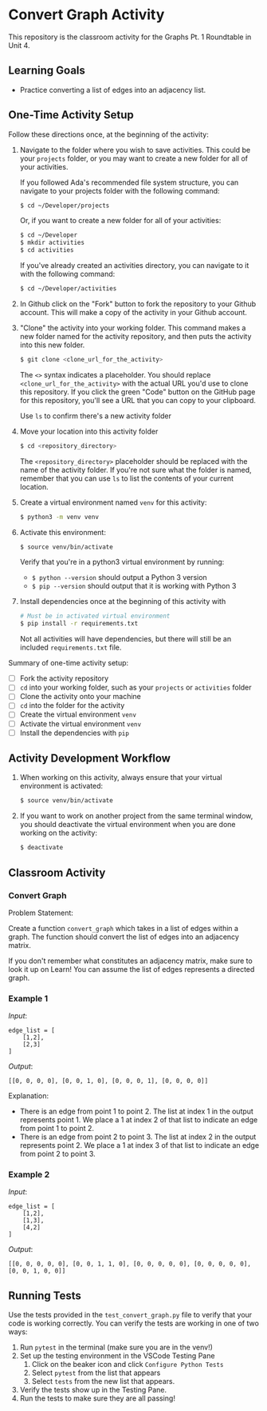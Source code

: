 # Convert Graph Activity

This repository is the classroom activity for the Graphs Pt. 1 Roundtable in Unit 4.

## Learning Goals 
- Practice converting a list of edges into an adjacency list.
  
## One-Time Activity Setup

Follow these directions once, at the beginning of the activity:


1. Navigate to the folder where you wish to save activities. This could be your `projects` folder, or you may want to create a new folder for all of your activities.

   If you followed Ada's recommended file system structure, you can navigate to your projects folder with the following command:

   ```bash
   $ cd ~/Developer/projects
   ```

   Or, if you want to create a new folder for all of your activities:

   ```bash
   $ cd ~/Developer
   $ mkdir activities
   $ cd activities
   ```

   If you've already created an activities directory, you can navigate to it with the following command:

   ```bash
   $ cd ~/Developer/activities
   ```

2. In Github click on the "Fork" button to fork the repository to your Github account.  This will make a copy of the activity in your Github account. 

3. "Clone" the activity into your working folder. This command makes a new folder named for the activity repository, and then puts the activity into this new folder.

   ```bash
   $ git clone <clone_url_for_the_activity>
   ```

   The `<>` syntax indicates a placeholder. You should replace `<clone_url_for_the_activity>` with the actual URL you'd use to clone this repository. If you click the green "Code" button on the GitHub page for this repository, you'll see a URL that you can copy to your clipboard.
 
   Use `ls` to confirm there's a new activity folder

4. Move your location into this activity folder

   ```bash
   $ cd <repository_directory>
   ```

   The `<repository_directory>` placeholder should be replaced with the name of the activity folder. If you're not sure what the folder is named, remember that you can use `ls` to list the contents of your current location.

5. Create a virtual environment named `venv` for this activity:

   ```bash
   $ python3 -m venv venv
   ```

6. Activate this environment:

   ```bash
   $ source venv/bin/activate
   ```

   Verify that you're in a python3 virtual environment by running:
   
   - `$ python --version` should output a Python 3 version
   - `$ pip --version` should output that it is working with Python 3

7. Install dependencies once at the beginning of this activity with

   ```bash
   # Must be in activated virtual environment
   $ pip install -r requirements.txt
   ```

   Not all activities will have dependencies, but there will still be an included `requirements.txt` file.

Summary of one-time activity setup:
- [ ] Fork the activity repository
- [ ] `cd` into your working folder, such as your `projects` or `activities` folder
- [ ] Clone the activity onto your machine
- [ ] `cd` into the folder for the activity
- [ ] Create the virtual environment `venv`
- [ ] Activate the virtual environment `venv`
- [ ] Install the dependencies with `pip`

## Activity Development Workflow

1. When working on this activity, always ensure that your virtual environment is activated:

   ```bash
   $ source venv/bin/activate
   ```

2. If you want to work on another project from the same terminal window, you should deactivate the virtual environment when you are done working on the activity:

   ```bash
   $ deactivate
   ```

## Classroom Activity

### Convert Graph
Problem Statement:

Create a function `convert_graph` which takes in a list of edges within a graph. The function should convert the list of edges into an adjacency matrix. 

If you don't remember what constitutes an adjacency matrix, make sure to look it up on Learn! You can assume the list of edges represents a directed graph.

### Example 1
*Input*:

    edge_list = [
        [1,2],
        [2,3]
    ]

*Output*: 

    [[0, 0, 0, 0], [0, 0, 1, 0], [0, 0, 0, 1], [0, 0, 0, 0]]

Explanation:

- There is an edge from point 1 to point 2. The list at index 1 in the output represents point 1. We place a 1 at index 2 of that list to indicate an edge from point 1 to point 2.
- There is an edge from point 2 to point 3. The list at index 2 in the output represents point 2. We place a 1 at index 3 of that list to indicate an edge from point 2 to point 3.

### Example 2
*Input*:

    edge_list = [
        [1,2],
        [1,3],
        [4,2]
    ]

*Output*: 

    [[0, 0, 0, 0, 0], [0, 0, 1, 1, 0], [0, 0, 0, 0, 0], [0, 0, 0, 0, 0], [0, 0, 1, 0, 0]]

## Running Tests
Use the tests provided in the `test_convert_graph.py` file to verify that your code is working correctly. You can verify the tests are working in one of two ways:

1. Run `pytest` in the terminal (make sure you are in the venv!)
2. Set up the testing environment in the VSCode Testing Pane
   1. Click on the beaker icon and click `Configure Python Tests`
   2. Select `pytest` from the list that appears
   3. Select `tests` from the new list that appears.
3. Verify the tests show up in the Testing Pane.
4. Run the tests to make sure they are all passing!